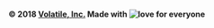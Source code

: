 #### &copy; 2018 [Volatile, Inc.](https://volatile.ga/ "Volatile, Inc.") Made with ![love](https://u.imageresize.org/v2/6a234483-e6b0-421d-8c51-ccfcc4b3e0f6.png "love") for everyone
